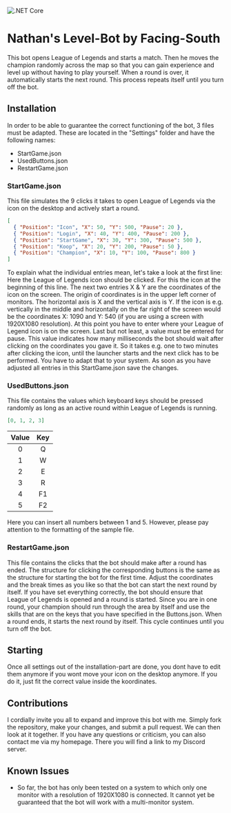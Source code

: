 ![.NET Core](https://github.com/Facing-South/NathansLevelBot/workflows/.NET%20Core/badge.svg)

# Nathan's Level-Bot by Facing-South
This bot opens League of Legends and starts a match. Then he moves the champion randomly across the map so that you can gain experience and level up without having to play yourself. When a round is over, it automatically starts the next round. This process repeats itself until you turn off the bot.

## Installation
In order to be able to guarantee the correct functioning of the bot, 3 files must be adapted. These are located in the "Settings" folder and have the following names:
- StartGame.json
- UsedButtons.json
- RestartGame.json

### StartGame.json
This file simulates the 9 clicks it takes to open League of Legends via the icon on the desktop and actively start a round.

```json
[
  { "Position": "Icon", "X": 50, "Y": 500, "Pause": 20 },
  { "Position": "Login", "X": 40, "Y": 400, "Pause": 200 },
  { "Position": "StartGame", "X": 30, "Y": 300, "Pause": 500 },
  { "Position": "Koop", "X": 20, "Y": 200, "Pause": 50 },
  { "Position": "Champion", "X": 10, "Y": 100, "Pause": 800 }
]
```

To explain what the individual entries mean, let's take a look at the first line: Here the League of Legends icon should be clicked. For this the icon at the beginning of this line. The next two entries X & Y are the coordinates of the icon on the screen. The origin of coordinates is in the upper left corner of monitors. The horizontal axis is X and the vertical axis is Y. If the icon is e.g. vertically in the middle and horizontally on the far right of the screen would be the coordinates X: 1090 and Y: 540 (if you are using a screen with 1920X1080 resolution). At this point you have to enter where your League of Legend icon is on the screen. Last but not least, a value must be entered for pause. This value indicates how many milliseconds the bot should wait after clicking on the coordinates you gave it. So it takes e.g. one to two minutes after clicking the icon, until the launcher starts and the next click has to be performed. You have to adapt that to your system. As soon as you have adjusted all entries in this StartGame.json save the changes.

### UsedButtons.json
This file contains the values which keyboard keys should be pressed randomly as long as an active round within League of Legends is running.

```json
[0, 1, 2, 3]

```

| Value | Key |
| :---: | :---: |
| 0 | Q |
| 1 | W |
| 2 | E |
| 3 | R |
| 4 | F1 |
| 5 | F2 |

Here you can insert all numbers between 1 and 5. However, please pay attention to the formatting of the sample file.

### RestartGame.json
This file contains the clicks that the bot should make after a round has ended. The structure for clicking the corresponding buttons is the same as the structure for starting the bot for the first time. Adjust the coordinates and the break times as you like so that the bot can start the next round by itself. If you have set everything correctly, the bot should ensure that League of Legends is opened and a round is started. Since you are in one round, your champion should run through the area by itself and use the skills that are on the keys that you have specified in the Buttons.json. When a round ends, it starts the next round by itself. This cycle continues until you turn off the bot.

## Starting
Once all settings out of the installation-part are done, you dont have to edit them anymore if you wont move your icon on the desktop anymore. If you do it, just fit the correct value inside the koordinates.

## Contributions
I cordially invite you all to expand and improve this bot with me. Simply fork the repository, make your changes, and submit a pull request. We can then look at it together. If you have any questions or criticism, you can also contact me via my homepage. There you will find a link to my Discord server.

## Known Issues
- So far, the bot has only been tested on a system to which only one monitor with a resolution of 1920X1080 is connected. It cannot yet be guaranteed that the bot will work with a multi-monitor system.
